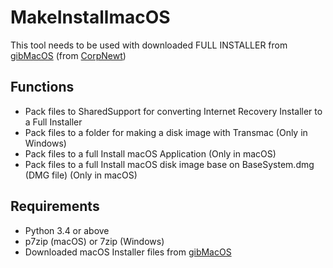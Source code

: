 # MakeInstallmacOS

This tool needs to be used with downloaded FULL INSTALLER from [gibMacOS](https://github.com/corpnewt/gibMacOS) \(from [CorpNewt](https://github.com/corpnewt)\)

## Functions

- Pack files to SharedSupport for converting Internet Recovery Installer to a Full Installer
- Pack files to a folder for making a disk image with Transmac (Only in Windows)
- Pack files to a full Install macOS Application (Only in macOS)
- Pack files to a full Install macOS disk image base on BaseSystem.dmg (DMG file) (Only in macOS)

## Requirements

- Python 3.4 or above
- p7zip (macOS) or 7zip (Windows)
- Downloaded macOS Installer files from [gibMacOS](https://github.com/corpnewt/gibMacOS)
